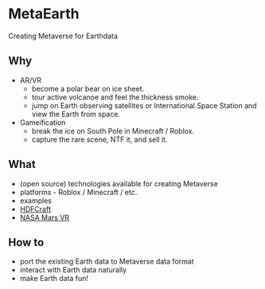 # MetaEarth

Creating Metaverse for Earthdata

## Why
* AR/VR 
  * become a polar bear on ice sheet.
  * tour active volcanoe and feel the thickness smoke.
  * jump on Earth observing satellites or International Space Station and view the Earth from space.
* Gameification
  * break the ice on South Pole in Minecraft / Roblox.
  * capture the rare scene, NTF it, and sell it.

## What
* (open source) technologies available for creating Metaverse
* platforms - Roblox / Minecraft / etc.
* examples
 * [HDFCraft](http://hyoklee.github.io/HDFCRAFT/)
 * [NASA Mars VR](https://accessmars.withgoogle.com/)

## How to
* port the existing Earth data to Metaverse data format
* interact with Earth data naturally
* make Earth data fun!
